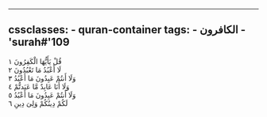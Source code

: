 
---
cssclasses:
    - quran-container
tags:
    - الكافرون
    - 'surah#'109
---

قُلْ يَأَيُّهَا الْكَفِرُونَ  ١<br>
لَا أَعْبُدُ مَا تَعْبُدُونَ  ٢<br>
وَلَا أَنتُمْ عَبِدُونَ مَا أَعْبُدُ  ٣<br>
وَلَا أَنَا عَابِدٌ مَّا عَبَدتُّمْ  ٤<br>
وَلَا أَنتُمْ عَبِدُونَ مَا أَعْبُدُ  ٥<br>
لَكُمْ دِينُكُمْ وَلِىَ دِينِ  ٦<br>
